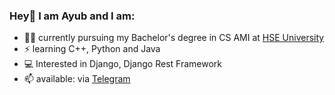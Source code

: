 ### Hey👋 I am Ayub and I am:

- 👨‍🎓 currently pursuing my Bachelor's degree in CS AMI at [HSE University](https://hse.ru)
- ⚡ learning C++, Python and Java
- 💻 Interested in Django, Django Rest Framework
- 📫 available: via [Telegram](https://t.me/st4rboy03)
<!--
**starboy-3/starboy-3** is a ✨ _special_ ✨ repository because its `README.md` (this file) appears on your GitHub profile.

Here are some ideas to get you started:

- 🌱 I’m currently learning ...
- 👯 I’m looking to collaborate on ...
- 🤔 I’m looking for help with ...
- 💬 Ask me about ...
- 📫 How to reach me: ...
- 😄 Pronouns: ...
- ⚡ Fun fact: ...
-->
